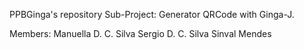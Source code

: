 PPBGinga's repository
Sub-Project: Generator QRCode with Ginga-J.

Members:
Manuella D. C. Silva
Sergio D. C. Silva
Sinval Mendes